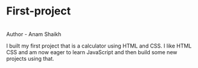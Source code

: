 # First-project
<br>
Author - Anam Shaikh
<br>

I built my first project that is a calculator using HTML and CSS.
I like HTML CSS and am now eager to learn JavaScript and then build some new projects using that. 
